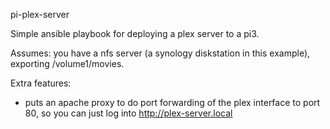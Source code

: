 pi-plex-server

Simple ansible playbook for deploying a plex server to a pi3. 

Assumes: you have a nfs server (a synology diskstation in this example), exporting /volume1/movies.

Extra features: 
* puts an apache proxy to do port forwarding of the plex interface to port 80, so you can just log into http://plex-server.local
